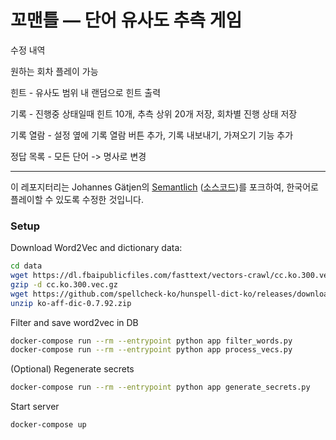 # 꼬맨틀 — 단어 유사도 추측 게임

수정 내역

원하는 회차 플레이 가능

힌트 - 유사도 범위 내 랜덤으로 힌트 출력

기록 - 진행중 상태일때 힌트 10개, 추측 상위 20개 저장, 회차별 진행 상태 저장

기록 열람 - 설정 옆에 기록 열람 버튼 추가, 기록 내보내기, 가져오기 기능 추가

정답 목록 - 모든 단어 -> 명사로 변경

----

이 레포지터리는 Johannes Gätjen의 [Semantlich](http://semantlich.johannesgaetjen.de/)
([소스코드](https://github.com/gaetjen/semantle-de))를 포크하여,
한국어로 플레이할 수 있도록 수정한 것입니다.

### Setup

Download Word2Vec and dictionary data:
```bash
cd data
wget https://dl.fbaipublicfiles.com/fasttext/vectors-crawl/cc.ko.300.vec.gz
gzip -d cc.ko.300.vec.gz
wget https://github.com/spellcheck-ko/hunspell-dict-ko/releases/download/0.7.92/ko-aff-dic-0.7.92.zip
unzip ko-aff-dic-0.7.92.zip
```

Filter and save word2vec in DB
```bash
docker-compose run --rm --entrypoint python app filter_words.py
docker-compose run --rm --entrypoint python app process_vecs.py
```

(Optional) Regenerate secrets
```bash
docker-compose run --rm --entrypoint python app generate_secrets.py
```

Start server
```bash
docker-compose up
```

